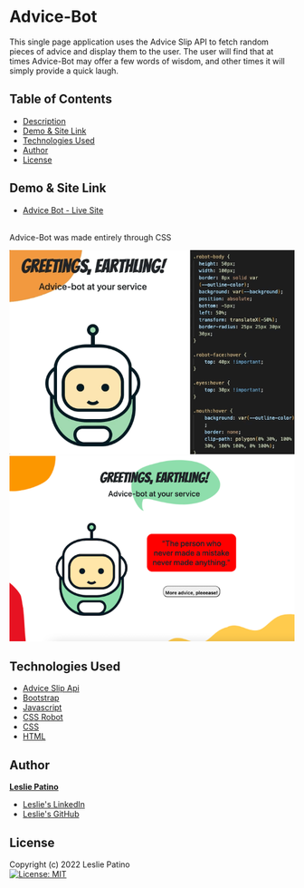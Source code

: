 # Advice-Bot

This single page application uses the Advice Slip API to fetch random pieces of advice and display them to the user. The user will find that at times Advice-Bot may offer a few words of wisdom, and other times it will simply provide a quick laugh.

## Table of Contents
* [Description](#advice-bot)
* [Demo & Site Link](#demo--site-link)
* [Technologies Used]()
* [Author](#author)
* [License](#license)

## Demo & Site Link

* [Advice Bot - Live Site](https://lesliejpatino.github.io/advice-bot/)
<br />
Advice-Bot was made entirely through CSS 
<br />

![robotgif](./assets/images/advicebot.gif) 
![deployedsite](./assets/images/deployedsite.png)

## Technologies Used
* [Advice Slip Api](https://api.adviceslip.com/#top)
* [Bootstrap](https://getbootstrap.com/)
* [Javascript](https://www.javascript.com/)
* [CSS Robot](https://dev.to/akhilarjun/css-art-let-s-create-a-cute-robot-part-1-3ng5)
* [CSS](https://www.w3.org/Style/CSS/Overview.en.html)
* [HTML](https://html.com/)

## Author
**[Leslie Patino](https://lesliejpatino.github.io/portfolio/)**

* [Leslie's LinkedIn](https://www.linkedin.com/in/lesliejpatino/)
* [Leslie's GitHub](https://github.com/lesliejpatino)

## License
Copyright (c) 2022 Leslie Patino <br />
[![License: MIT](https://img.shields.io/badge/License-MIT-yellow.svg)](https://opensource.org/licenses/MIT) <br/>
